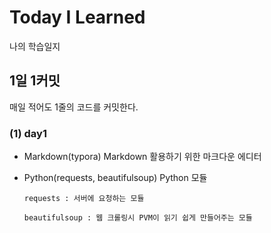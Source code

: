 # Today I Learned
나의 학습일지

## 1일 1커밋
매일 적어도 1줄의 코드를 커밋한다.

### (1) day1
- Markdown(typora)
    Markdown 활용하기 위한 마크다운 에디터
- Python(requests, beautifulsoup)
    Python 모듈

      requests : 서버에 요청하는 모듈

      beautifulsoup : 웹 크롤링시 PVM이 읽기 쉽게 만들어주는 모듈